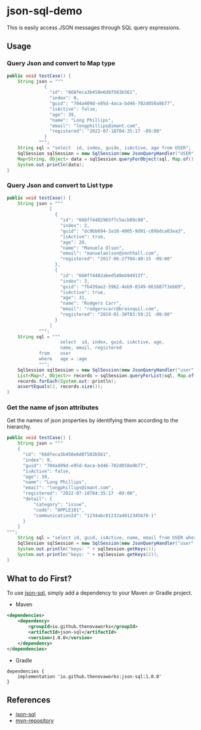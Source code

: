 # json-sql-demo

This is easily access JSON messages through SQL query expressions.

## Usage

### Query Json and convert to Map type

```java
public void testCase() {
    String json = """
              {
                "id": "668feca3b450e6d8f583b561",
                "index": 0,
                "guid": "704a409d-e95d-4aca-bd46-782d050a9b77",
                "isActive": false,
                "age": 39,
                "name": "Long Phillips",
                "email": "longphillips@imant.com",
                "registered": "2022-07-18T04:35:17 -09:00"
              }
            """;
    String sql = "select  id, index, guide, isActive, age from USER";
    SqlSession sqlSession = new SqlSession(new JsonQueryHandler("USER", json));
    Map<String, Object> data = sqlSession.queryForObject(sql, Map.of());
    System.out.println(data);
}
```

### Query Json and convert to List type

```java
public void testCase() {
    String json = """
                [
                  {
                    "id": "668ff4482965ffc5acb09c08",
                    "index": 2,
                    "guid": "dc9bb694-3a10-4005-9d91-c89bdca03ea3",
                    "isActive": true,
                    "age": 20,
                    "name": "Manuela Olson",
                    "email": "manuelaolson@zenthall.com",
                    "registered": "2017-06-27T04:40:15 -09:00"
                  },
                  {
                    "id": "668ff4482abed548eb94913f",
                    "index": 3,
                    "guid": "fb439ae2-5962-4eb9-8349-661687f3eb69",
                    "isActive": true,
                    "age": 31,
                    "name": "Rodgers Carr",
                    "email": "rodgerscarr@brainquil.com",
                    "registered": "2019-01-30T03:59:21 -09:00"
                  }
                ]
            """;
    String sql = """
                    select  id, index, guid, isActive, age, 
                    name, email, registered
            from    user 
            where   age = :age 
            """;
    SqlSession sqlSession = new SqlSession(new JsonQueryHandler("user", json));
    List<Map<?, Object>> records = sqlSession.queryForList(sql, Map.of("age", 30));
    records.forEach(System.out::println);
    assertEquals(2, records.size());
}
```

### Get the name of json attributes

Get the names of json properties by identifying them according to the hierarchy.


```java
public void testCase() {
    String json = """
    {
      "id": "668feca3b450e6d8f583b561",
      "index": 0,
      "guid": "704a409d-e95d-4aca-bd46-782d050a9b77",
      "isActive": false,
      "age": 39,
      "name": "Long Phillips",
      "email": "longphillips@imant.com",
      "registered": "2022-07-18T04:35:17 -09:00",
      "detail": {
          "category": "issue",
          "code": "APPLE101",
          "communicationId": "1234abc01232a4012345678-1"
      }
    }
""";
    String sql = "select id, guid, isActive, name, email from USER where id = '668feca3b450e6d8f583b561'";
    SqlSession sqlSession = new SqlSession(new JsonQueryHandler("user", json));
    System.out.println("keys: " + sqlSession.getKeys());
    System.out.println("keys: " + sqlSession.getKeys(2));
}
```

## What to do First?

To use [json-sql](https://github.com/thenovaworks/json-sql.git), simply add a dependency to your Maven or Gradle project.


- Maven
```xml
<dependencies>
    <dependency>
        <groupId>io.github.thenovaworks</groupId>
        <artifactId>json-sql</artifactId>
        <version>1.0.0</version>
    </dependency>
</dependencies>
```


- Gradle

```
dependencies {
    implementation 'io.github.thenovaworks:json-sql:1.0.0'
}
```


## References

- [json-sql](https://github.com/thenovaworks/json-sql.git)
- [mvn-repository](https://mvnrepository.com/)